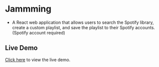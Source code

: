 # Jammming

- A React web application that allows users to search the Spotify library, create a custom playlist, and save the playlist to their Spotify accounts. (Spotify account required)

## Live Demo

[Click here](https://webalation.github.io/jammming/) to view the live demo.

